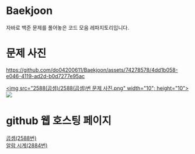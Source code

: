 # Baekjoon

자바로 백준 문제를 풀어놓은 코드 모음 레파지토리입니다.

# 문제 사진

https://github.com/do04200611/Baekjoon/assets/74278578/4dd1b058-e046-4119-ad2d-b0d7277e95ac

<a href="https://github.com/do04200611/Baekjoon/blob/main/2588(%EA%B3%B1%EC%85%88)/CodingTest.java"><img src="2588(곱셈)/2588(곱셈)번 문제 사진.png" width="10"; height="10"></a>
<a href="https://github.com/do04200611/Baekjoon/blob/main/2884(%EC%95%8C%EB%9E%8C%20%EC%8B%9C%EA%B3%84)/Main.java"><img src="https://github.com/do04200611/Baekjoon/assets/74278578/05063faa-c78c-4d04-8db4-8540ee4474e5"></a>

# github 웹 호스팅 페이지
<a href="https://do04200611.github.io/Baekjoon/2588(%EA%B3%B1%EC%85%88)/index.html">곱셈(2588번)</a><br>
<a href="https://do04200611.github.io/Baekjoon/2884(%EC%95%8C%EB%9E%8C%20%EC%8B%9C%EA%B3%84)/index.html">알람 시계(2884번)</a>
